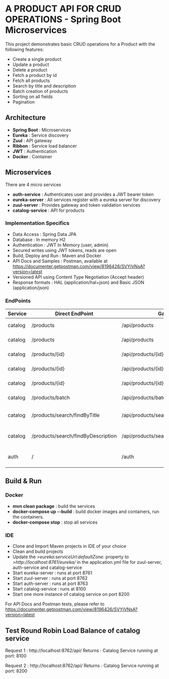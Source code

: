 # A PRODUCT API FOR CRUD OPERATIONS - Spring Boot Microservices

This project demonstrates basic CRUD operations for a Product with the following features:

- Create a single product
- Update a product
- Delete a product
- Fetch a product by id
- Fetch all products
- Search by title and description
- Batch creation of products
- Sorting on all fields
- Pagination

## Architecture

- **Spring Boot** : Microservices
- **Eureka** : Service discovery
- **Zuul** : API gateway
- **Ribbon** : Service load balancer
- **JWT** : Authentication
- **Docker** : Container

## Microservices

There are 4 micro services
- **auth-service** :  Authenticates user and provides a JWT bearer token
- **eureka-server** : All services register with a eureka server for discovery
- **zuul-server** : Provides gateway and token validation services
- **catalog-service** : API for products

### Implementation Specifics

- Data Access : Spring Data JPA
- Database : In memory H2 
- Authentication : JWT In Memory (user, admin)
- Secured writes using JWT tokens, reads are open
- Build, Deploy and Run : Maven and Docker
- API Docs and Samples : Postman, available at https://documenter.getpostman.com/view/8196426/SVYjVNsA?version=latest
- Versioned API using Content Type Negotiation (Accept header)
- Response formats : HAL (application/hal+json) and Basic JSON (application/json) 

### EndPoints ###

| Service       | Direct EndPoint             		    | Gateway                   	          | Method | Description                         |
| ------------- | ------------------------------------- | --------------------------------------- | ------ | ----------------------------------- |
| catalog       | /products     						| /api/products  	   					  | GET    | Get all products                    |
| catalog       | /products		          				| /api/products		  					  | POST   | Add a product                       |
| catalog       | /products/{id}     					| /api/products/{id}   					  | PUT    | Update a product                    |
| catalog       | /products/{id}          				| /api/products/{id}  					  | PATCH  | Update a product                    |
| catalog       | /products/{id}      					| /api/products/{id}   					  | DELETE | Delete a product                    |
| catalog       | /products/batch           			| /api/products/batch  					  | POST   | Add a batch of products             |
| catalog       | /products/search/findByTitle    		| /api/products/search/findByTitle  	  | GET    | Search products by title            |
| catalog       | /products/search/findByDescription    | /api/products/search/findByDescription  | GET    | Search products by description      |
| auth          | /							  		    | /auth								 	  | GET    | Authenticate and get a bearer token |


## Build & Run

### Docker

- **mvn clean package** : build the services
- **docker-compose up --build** : build docker images and containers, run the containers.
- **docker-compose stop** : stop all services

### IDE

- Clone and Import Maven projects in IDE of your choice
- Clean and build projects
- Update the *>eureka:serviceUrl:defaultZone:* property to *>http://localhost:8761/eureka/* in the application.yml file for zuul-server, auth-service and catalog-service
- Start eureka-server : runs at port 8761
- Start zuul-server : runs at port 8762
- Start auth-server : runs at port 8763
- Start catalog-service : runs at 8100
- Start one more instance of catalog service on port 8200

For API Docs and Postman tests, please refer to https://documenter.getpostman.com/view/8196426/SVYjVNsA?version=latest

## Test Round Robin Load Balance of catalog service
Request 1 : http://localhost:8762/api/
Returns : Catalog Service running at port: 8100

Request 2 : http://localhost:8762/api/
Returns : Catalog Service running at port: 8200